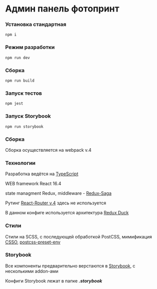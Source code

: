 # Админ панель фотопринт

### Установка стандартная

    npm i

### Режим разработки

    npm run dev

### Сборка

    npm run build

### Запуск тестов

    npm jest

### Запуск Storybook

    npm run storybook

### Сборка

Сборка осуществляется на webpack v.4

### Технологии

Разработка ведётся на [TypeScript](https://www.typescriptlang.org)

WEB framework React 16.4

state managment Redux, middleware - [Redux-Saga](https://github.com/redux-saga/redux-saga)

Рутинг [React-Router v.4](https://reacttraining.com/react-router/web/guides/philosophy) здесь не используется

В данном конфиге используется архитектура [Redux Duck](https://github.com/erikras/ducks-modular-redux)

### Стили

Стили на SCSS, с последующей обработкой PostCSS, мимификация [CSSO](https://github.com/css/csso), [postcss-preset-env](https://github.com/csstools/postcss-preset-env)

### Storybook

Все компоненты предварительно верстаются в [Storybook](https://storybook.js.org), с несколькими addon-ами

Конфиги Storybook лежат в папке _**.storybook**_
